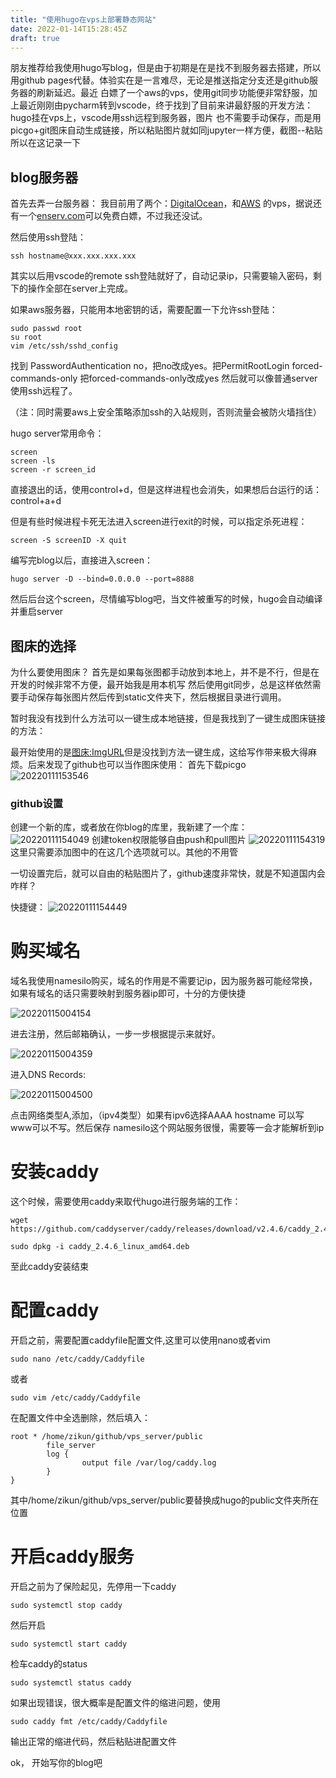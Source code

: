 ```yaml
---
title: "使用hugo在vps上部署静态网站"
date: 2022-01-14T15:28:45Z
draft: true
---
```


朋友推荐给我使用hugo写blog，但是由于初期是在是找不到服务器去搭建，所以用github pages代替。体验实在是一言难尽，无论是推送指定分支还是github服务器的刷新延迟。最近
白嫖了一个aws的vps，使用git同步功能便非常舒服，加上最近刚刚由pycharm转到vscode，终于找到了目前来讲最舒服的开发方法：hugo挂在vps上，vscode用ssh远程到服务器，图片
也不需要手动保存，而是用picgo+git图床自动生成链接，所以粘贴图片就如同jupyter一样方便，截图--粘贴 所以在这记录一下

## blog服务器
首先去弄一台服务器：
我目前用了两个：[DigitalOcean](https://www.digitalocean.com)，和[AWS](https://aws.amazon.com/cn/free/?trk=ps_a134p000003yHYmAAM&trkCampaign=acq_paid_search_brand&sc_channel=PS&sc_campaign=acquisition_KR&sc_publisher=Google&sc_category=Core-Main&sc_country=KR&sc_geo=APAC&sc_outcome=acq&sc_detail=aws&sc_content=Brand_Core_aws_e&sc_segment=444218215904&sc_medium=ACQ-P%7CPS-GO%7CBrand%7CDesktop%7CSU%7CCore-Main%7CCore%7CKR%7CEN%7CText&s_kwcid=AL!4422!3!444218215904!e!!g!!aws&ef_id=CjwKCAiA5t-OBhByEiwAhR-hm31lyXVVI5StyVLBjqvwYTfq7nU-JlkPhTYWG2aQ2fgUDTjT9ZNWZBoCcCgQAvD_BwE:G:s&s_kwcid=AL!4422!3!444218215904!e!!g!!aws&all-free-tier.sort-by=item.additionalFields.SortRank&all-free-tier.sort-order=asc&awsf.Free%20Tier%20Types=*all&awsf.Free%20Tier%20Categories=*all)
的vps，据说还有一个[enserv.com](enserv.com)可以免费白嫖，不过我还没试。

然后使用ssh登陆：
```
ssh hostname@xxx.xxx.xxx.xxx
```
其实以后用vscode的remote ssh登陆就好了，自动记录ip，只需要输入密码，剩下的操作全部在server上完成。

如果aws服务器，只能用本地密钥的话，需要配置一下允许ssh登陆：
```
sudo passwd root
su root
vim /etc/ssh/sshd_config
```
找到 PasswordAuthentication no，把no改成yes。把PermitRootLogin forced-commands-only 把forced-commands-only改成yes
然后就可以像普通server使用ssh远程了。

（注：同时需要aws上安全策略添加ssh的入站规则，否则流量会被防火墙挡住）

hugo server常用命令：
```
screen 
screen -ls
screen -r screen_id
```
直接退出的话，使用control+d，但是这样进程也会消失，如果想后台运行的话：control+a+d

但是有些时候进程卡死无法进入screen进行exit的时候，可以指定杀死进程：
```
screen -S screenID -X quit
```

编写完blog以后，直接进入screen：
```
hugo server -D --bind=0.0.0.0 --port=8888
```
然后后台这个screen，尽情编写blog吧，当文件被重写的时候，hugo会自动编译并重启server

## 图床的选择

为什么要使用图床？
首先是如果每张图都手动放到本地上，并不是不行，但是在开发的时候非常不方便，最开始我是用本机写
然后使用git同步，总是这样依然需要手动保存每张图片然后传到static文件夹下，然后根据目录进行调用。

暂时我没有找到什么方法可以一键生成本地链接，但是我找到了一键生成图床链接的方法：

最开始使用的是[图床:ImgURL](https://imgurl.org/)但是没找到方法一键生成，这给写作带来极大得麻烦。后来发现了github也可以当作图床使用：
首先下载picgo
![20220111153546](https://raw.githubusercontent.com/Gzk738/vps_picgo/master/images/20220111153546.png)

### github设置
创建一个新的库，或者放在你blog的库里，我新建了一个库：
![20220111154049](https://raw.githubusercontent.com/Gzk738/vps_picgo/master/images/20220111154049.png)
创建token权限能够自由push和pull图片
![20220111154319](https://raw.githubusercontent.com/Gzk738/vps_picgo/master/images/20220111154319.png)
这里只需要添加图中的在这几个选项就可以。其他的不用管

一切设置完后，就可以自由的粘贴图片了，github速度非常快，就是不知道国内会咋样？

快捷键：
![20220111154449](https://raw.githubusercontent.com/Gzk738/vps_picgo/master/images/20220111154449.png)

# 购买域名

域名我使用namesilo购买，域名的作用是不需要记ip，因为服务器可能经常换，如果有域名的话只需要映射到服务器ip即可，十分的方便快捷

![20220115004154](https://raw.githubusercontent.com/Gzk738/vps_picgo/master/images/20220115004154.png)


进去注册，然后邮箱确认，一步一步根据提示来就好。

![20220115004359](https://raw.githubusercontent.com/Gzk738/vps_picgo/master/images/20220115004359.png)

进入DNS Records:

![20220115004500](https://raw.githubusercontent.com/Gzk738/vps_picgo/master/images/20220115004500.png)

点击网络类型A,添加，（ipv4类型）如果有ipv6选择AAAA
hostname 可以写www可以不写。然后保存
namesilo这个网站服务很慢，需要等一会才能解析到ip

# 安装caddy

这个时候，需要使用caddy来取代hugo进行服务端的工作：
```shell
wget https://github.com/caddyserver/caddy/releases/download/v2.4.6/caddy_2.4.6_linux_amd64.deb

sudo dpkg -i caddy_2.4.6_linux_amd64.deb  
```

至此caddy安装结束

# 配置caddy
开启之前，需要配置caddyfile配置文件,这里可以使用nano或者vim
```shell
sudo nano /etc/caddy/Caddyfile  
```
或者
```shell
sudo vim /etc/caddy/Caddyfile
```

在配置文件中全选删除，然后填入：
```
root * /home/zikun/github/vps_server/public
        file_server
        log {
                output file /var/log/caddy.log
        }
}
```
其中/home/zikun/github/vps_server/public要替换成hugo的public文件夹所在位置

# 开启caddy服务

开启之前为了保险起见，先停用一下caddy
```shell
sudo systemctl stop caddy 
```
然后开启
```shell
sudo systemctl start caddy
```
检车caddy的status
```
sudo systemctl status caddy
```
如果出现错误，很大概率是配置文件的缩进问题，使用
```
sudo caddy fmt /etc/caddy/Caddyfile
```
输出正常的缩进代码，然后粘贴进配置文件

ok， 开始写你的blog吧
